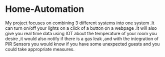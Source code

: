 # Home-Automation
My project focuses on combining 3 different systems into one system .It can turn on/off your lights on a click of a button on a webpage .It will also give you real time data using IOT about the temperature of your room you desire ,it would also notify if there is a gas leak ,and with the integration of PIR Sensors you would know if you have some unexpected guests and you could take appropriate measures.
